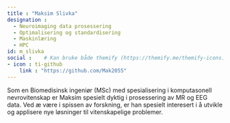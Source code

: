```yaml
---
title : "Maksim Slivka"
designation : 
  - Neuroimaging data prosessering
  - Optimalisering og standardisering
  - Maskinlæring
  - HPC
id: m_slivka
social :    # Kan bruke både themify (https://themify.me/themify-icons) iconer og fontawesome (https://fontawesome.com/icons)
- icon : ti-github 
    link : "https://github.com/Mak2055"
---
```


Som en Biomedisinsk ingeniør (MSc) med spesialisering i komputasonell nevrovitenskap er Maksim spesielt dyktig i prosessering av MR og EEG data. Ved æ være i spissen av forskning, er han spesielt interesert i å utvikle og applisere nye løsninger til vitenskapelige problemer.
